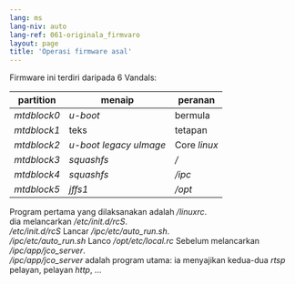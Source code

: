```yaml
---
lang: ms
lang-niv: auto
lang-ref: 061-originala_firmvaro
layout: page
title: 'Operasi firmware asal'
---
```


Firmware ini terdiri daripada 6 Vandals:  

| partition | menaip | peranan |  
 | ----------- | ---------------------- | ------------- |  
 |   _mtdblock0_   |   _u-boot_                 | bermula |  
 |   _mtdblock1_   | teks | tetapan |  
 |   _mtdblock2_   |   _u-boot legacy uImage_   | Core   _linux_   |  
 |   _mtdblock3_   |   _squashfs_               |   _/_             |  
 |   _mtdblock4_   |   _squashfs_               |   _/ipc_          |  
 |   _mtdblock5_   |   _jffs1_                  |   _/opt_          |  

Program pertama yang dilaksanakan adalah   _/linuxrc_.    
 dia melancarkan   _/etc/init.d/rcS_.    
 _/etc/init.d/rcS_   Lancar   _/ipc/etc/auto\_run.sh_.    
 _/ipc/etc/auto\_run.sh_   Lanco   _/opt/etc/local.rc_   Sebelum melancarkan   _/ipc/app/jco\_server_.    
 _/ipc/app/jco\_server_   adalah program utama: ia menyajikan kedua-dua   _rtsp_  pelayan, pelayan   _http_, ...  

